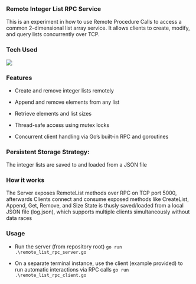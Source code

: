 ### Remote Integer List RPC Service
This is an experiment in how to use Remote Procedure Calls to access a common 2-dimensional list array service. 
It allows clients to create, modify, and query lists concurrently over TCP.

### Tech Used

<p>
  <a href="https://skillicons.dev">
    <img src="https://skillicons.dev/icons?i=git,go,vscode" />
  </a>
</p>


### Features
- Create and remove integer lists remotely

- Append and remove elements from any list

- Retrieve elements and list sizes

- Thread-safe access using mutex locks

- Concurrent client handling via Go’s built-in RPC and goroutines

### Persistent Storage Strategy: 
The integer lists are saved to and loaded from a JSON file

### How it works
The Server exposes RemoteList methods over RPC on TCP port 5000, afterwards Clients connect and consume exposed methods like CreateList, Append, Get, Remove, and Size
State is thusly saved/loaded from a local JSON file (log.json), which supports multiple clients simultaneously without data races

### Usage
- Run the server (from repository root)
```go run .\remote_list_rpc_server.go```

- On a separate terminal instance, use the client (example provided) to run automatic interactions via RPC calls
```go run .\remote_list_rpc_client.go```

